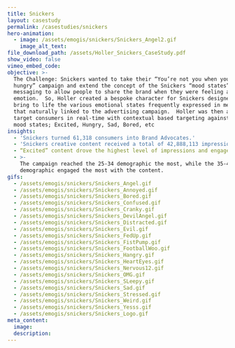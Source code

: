```yaml
---
title: Snickers
layout: casestudy
permalink: /casestudies/snickers
hero-animation:
  - image: /assets/emogis/snickers/Snickers_Angel2.gif
    image_alt_text:
file_download_path: /assets/Holler_Snickers_CaseStudy.pdf
show_video: false
vimeo_embed_code:
objective: >-
  The Challenge: Snickers wanted to take their “You’re not you when you’re
  hungry” campaign and extend the concept of the Snickers “mood states” into
  messaging to allow people to share the brand when they were feeling a certain
  emotion.  So, Holler created a bespoke character for Snickers designed to
  bring to life the various emotional states frequently expressed in messaging
  that naturally linked to the advertising campaign.  Holler was then able to
  target consumers in real-time with contextual based targeting against various
  mood states; Excited, Hungry, Sad, Bored, etc
insights:
  - 'Snickers turned 61,318 consumers into Brand Advocates.'
  - 'Snickers creative content received a total of 42,888,113 impressions.'
  - “Excited” content drove the highest level of impressions and engagement.
  - >-
    The campaign reached the 25-34 demographic the most, while the 35-44
    demographic engaged the most with the content.
gifs:
  - /assets/emogis/snickers/Snickers_Angel.gif
  - /assets/emogis/snickers/Snickers_Annoyed.gif
  - /assets/emogis/snickers/Snickers_Bored.gif
  - /assets/emogis/snickers/Snickers_Confused.gif
  - /assets/emogis/snickers/Snickers_Cranky.gif
  - /assets/emogis/snickers/Snickers_DevilAngel.gif
  - /assets/emogis/snickers/Snickers_Distracted.gif
  - /assets/emogis/snickers/Snickers_Evil.gif
  - /assets/emogis/snickers/Snickers_FedUp.gif
  - /assets/emogis/snickers/Snickers_FistPump.gif
  - /assets/emogis/snickers/Snickers_FootballWoo.gif
  - /assets/emogis/snickers/Snickers_Hangry.gif
  - /assets/emogis/snickers/Snickers_HeartEyes.gif
  - /assets/emogis/snickers/Snickers_Nervous12.gif
  - /assets/emogis/snickers/Snickers_OMG.gif
  - /assets/emogis/snickers/Snickers_SLeepy.gif
  - /assets/emogis/snickers/Snickers_Sad.gif
  - /assets/emogis/snickers/Snickers_Stressed.gif
  - /assets/emogis/snickers/Snickers_Weird.gif
  - /assets/emogis/snickers/Snickers_Yesss.gif
  - /assets/emogis/snickers/Snickers_Logo.gif
meta_content:
  image:
  description:
---
```



